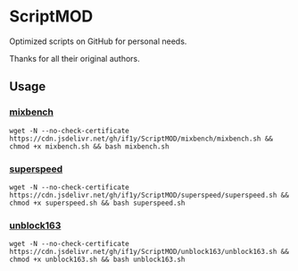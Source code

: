 # ScriptMOD

Optimized scripts on GitHub for personal needs.

Thanks for all their original authors.


## Usage

### [mixbench](https://github.com/rshinesun/SuperBench/blob/main/superbench.sh)

```
wget -N --no-check-certificate https://cdn.jsdelivr.net/gh/if1y/ScriptMOD/mixbench/mixbench.sh && chmod +x mixbench.sh && bash mixbench.sh
```

### [superspeed](https://github.com/ernisn/superspeed/blob/master/superspeed.sh)

```
wget -N --no-check-certificate https://cdn.jsdelivr.net/gh/if1y/ScriptMOD/superspeed/superspeed.sh && chmod +x superspeed.sh && bash superspeed.sh
```

### [unblock163](https://github.com/XIU2/Shell/blob/master/unblock163.sh)

```
wget -N --no-check-certificate https://cdn.jsdelivr.net/gh/if1y/ScriptMOD/unblock163/unblock163.sh && chmod +x unblock163.sh && bash unblock163.sh
```
